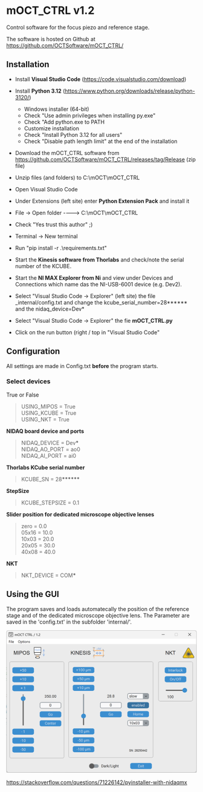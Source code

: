 # mOCT_CTRL v1.2

Control software for the focus piezo and reference stage.

The software is hosted on Github at https://github.com/OCTSoftware/mOCT_CTRL/

## Installation

- Install **Visual Studio Code** (https://code.visualstudio.com/download)
- Install **Python 3.12** (https://www.python.org/downloads/release/python-3120/)
  - Windows installer (64-bit)
  - Check "Use admin privileges when installing py.exe"
  - Check "Add python.exe to PATH
  - Customize installation
  - Check "Install Python 3.12 for all users"
  - Check "Disable path length limit" at the end of the installation
- Download the mOCT_CTRL software from https://github.com/OCTSoftware/mOCT_CTRL/releases/tag/Release (zip file)
- Unzip files (and folders) to C:\mOCT\mOCT_CTRL

- Open Visual Studio Code
- Under Extensions (left site) enter **Python Extension Pack** and install it

- File -> Open folder ----> C:\mOCT\mOCT_CTRL
- Check "Yes trust this author" ;)
- Terminal -> New terminal
- Run "pip install -r .\requirements.txt"

- Start the **Kinesis software from Thorlabs** and check/note the serial number of the KCUBE.
- Start the **NI MAX Explorer from Ni** and view under Devices and Connections which name das the NI-USB-6001 device (e.g. Dev2).

- Select "Visual Studio Code -> Explorer" (left site) the file \_internal/config.txt and change the kcube_serial_number=28**\*\*** and the nidaq_device=Dev\*
- Select "Visual Studio Code -> Explorer" the fie **mOCT_CTRL.py**

- Click on the run button (right / top in "Visual Studio Code"

## Configuration

All settings are made in Config.txt **before** the program starts.

### Select devices

True or False

> USING_MIPOS = True \
> USING_KCUBE = True \
> USING_NKT = True

**NIDAQ board device and ports**

> NIDAQ_DEVICE = Dev<strong>**\***</strong> \
> NIDAQ_AO_PORT = ao0 \
> NIDAQ_AI_PORT = ai0

**Thorlabs KCube serial number**

> KCUBE_SN = 28<strong>**\*\*\*\*\*\***</strong>

**StepSize**

> KCUBE_STEPSIZE = 0.1

**Slider position for dedicated microscope objective lenses**

> zero = 0.0 \
> 05x16 = 10.0 \
> 10x03 = 20.0 \
> 20x05 = 30.0 \
> 40x08 = 40.0

**NKT**

> NKT_DEVICE = COM<strong>**\***</strong>

## Using the GUI

The program saves and loads automatecally the position of the reference stage and of the dedicated microscope objective lens.
The Parameter are saved in the 'config.txt' in the subfolder 'internal/'.

![Screenshot from the GUI](GUI.png)

https://stackoverflow.com/questions/71226142/pyinstaller-with-nidaqmx
